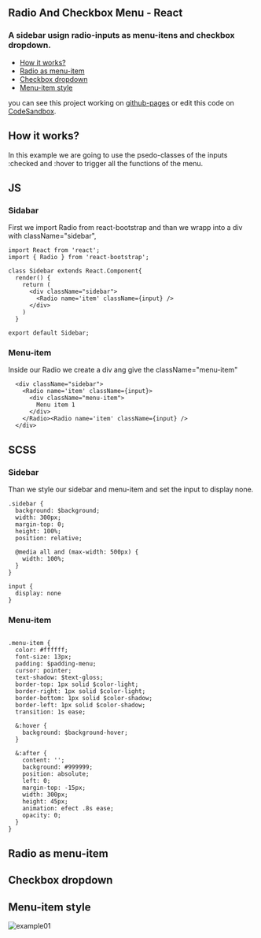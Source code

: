 
## Radio And Checkbox Menu - React

### A sidebar usign radio-inputs as menu-itens and checkbox dropdown.

- [How it works?](#how-it-works)
- [Radio as menu-item](#radio-as-menu-item)
- [Checkbox dropdown](#checkbox-dropdown)
- [Menu-item style](#menu-item-style)

you can see this project working on [github-pages](https://eduardo-dangelo.github.io/radio-checkbox-menu) or edit this code on [CodeSandbox]().

## How it works?

In this example we are going to use the psedo-classes of the inputs :checked and :hover to trigger all the functions of the menu.

## JS

### Sidabar

First we import Radio from react-bootstrap and than we wrapp into a div with className="sidebar",
```
import React from 'react';
import { Radio } from 'react-bootstrap';

class Sidebar extends React.Component{
  render() {
    return (
      <div className="sidebar">
        <Radio name='item' className={input} />
      </div>
    )
  }

export default Sidebar;

```

### Menu-item
Inside our Radio we create a div ang give the className="menu-item" 
```
  <div className="sidebar">
    <Radio name='item' className={input}>
      <div className="menu-item">
        Menu item 1
      </div>
    </Radio><Radio name='item' className={input} />
  </div>

```

## SCSS

### Sidebar

Than we style our sidebar and menu-item and set the input to display none.

```
.sidebar {
  background: $background;
  width: 300px;
  margin-top: 0;
  height: 100%;
  position: relative;

  @media all and (max-width: 500px) {
    width: 100%;
  }
}

input {
  display: none
}

```
### Menu-item

```

.menu-item {
  color: #ffffff;
  font-size: 13px;
  padding: $padding-menu;
  cursor: pointer;
  text-shadow: $text-gloss;
  border-top: 1px solid $color-light;
  border-right: 1px solid $color-light;
  border-bottom: 1px solid $color-shadow;
  border-left: 1px solid $color-shadow;
  transition: 1s ease;

  &:hover {
    background: $background-hover;
  }

  &:after {
    content: '';
    background: #999999;
    position: absolute;
    left: 0;
    margin-top: -15px;
    width: 300px;
    height: 45px;
    animation: efect .8s ease;
    opacity: 0;
  }
}

```


## Radio as menu-item


## Checkbox dropdown


## Menu-item style

![example01](./src/img/img01.png)
